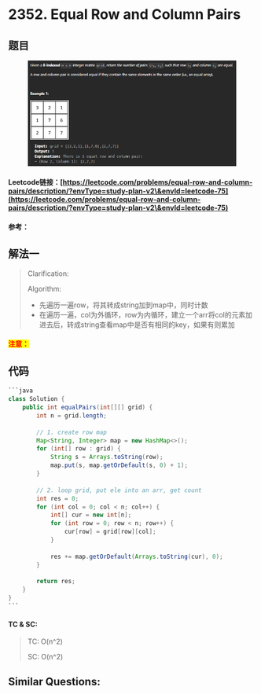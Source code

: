 # 2352. Equal Row and Column Pairs

## 题目

<figure><img src=".gitbook/assets/image.png" alt=""><figcaption></figcaption></figure>

#### Leetcode链接：[https://leetcode.com/problems/equal-row-and-column-pairs/description/?envType=study-plan-v2\&envId=leetcode-75](https://leetcode.com/problems/equal-row-and-column-pairs/description/?envType=study-plan-v2\&envId=leetcode-75)

#### 参考：

## 解法一

> Clarification:&#x20;
>
> Algorithm:&#x20;
>
> * 先遍历一遍row，将其转成string加到map中，同时计数
> * 在遍历一遍，col为外循环，row为内循环，建立一个arr将col的元素加进去后，转成string查看map中是否有相同的key，如果有则累加

#### <mark style="color:red;">注意：</mark>

## 代码

````java
```java
class Solution {
    public int equalPairs(int[][] grid) {
        int n = grid.length;

        // 1. create row map
        Map<String, Integer> map = new HashMap<>();
        for (int[] row : grid) {
            String s = Arrays.toString(row);
            map.put(s, map.getOrDefault(s, 0) + 1);
        }

        // 2. loop grid, put ele into an arr, get count
        int res = 0;
        for (int col = 0; col < n; col++) {
            int[] cur = new int[n];
            for (int row = 0; row < n; row++) {
                cur[row] = grid[row][col];
            }

            res += map.getOrDefault(Arrays.toString(cur), 0);
        }

        return res;
    }
}
```
````

#### TC & SC:&#x20;

> TC: O(n^2)
>
> SC: O(n^2)

## **Similar Questions:**&#x20;
